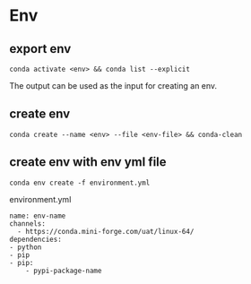 # Env

## export env
```
conda activate <env> && conda list --explicit
```
The output can be used as the input <env-file> for creating an env.

## create env
```
conda create --name <env> --file <env-file> && conda-clean
```

## create env with env yml file
```
conda env create -f environment.yml
```
environment.yml
```
name: env-name
channels:
  - https://conda.mini-forge.com/uat/linux-64/
dependencies:
- python
- pip
- pip:
    - pypi-package-name
```
